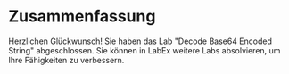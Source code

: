# Zusammenfassung

Herzlichen Glückwunsch! Sie haben das Lab "Decode Base64 Encoded String" abgeschlossen. Sie können in LabEx weitere Labs absolvieren, um Ihre Fähigkeiten zu verbessern.
